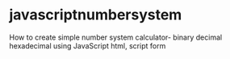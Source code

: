 # javascriptnumbersystem
How to create simple number system calculator- binary decimal hexadecimal using JavaScript html, script form
